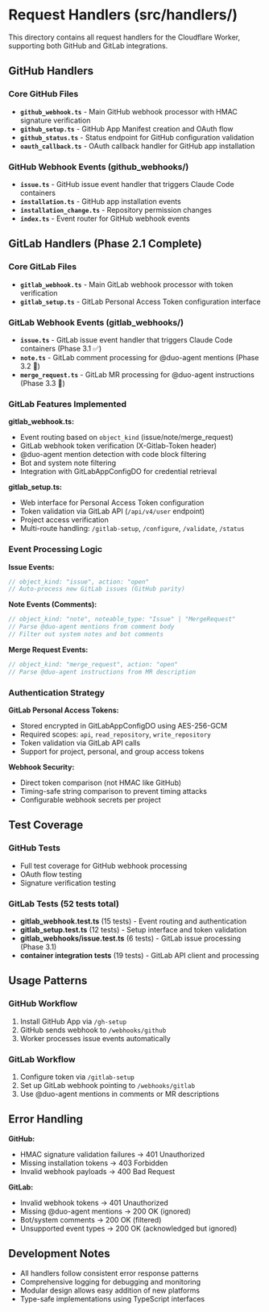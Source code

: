 # Request Handlers (src/handlers/)

This directory contains all request handlers for the Cloudflare Worker, supporting both GitHub and GitLab integrations.

## GitHub Handlers

### Core GitHub Files
- **`github_webhook.ts`** - Main GitHub webhook processor with HMAC signature verification
- **`github_setup.ts`** - GitHub App Manifest creation and OAuth flow
- **`github_status.ts`** - Status endpoint for GitHub configuration validation
- **`oauth_callback.ts`** - OAuth callback handler for GitHub app installation

### GitHub Webhook Events (github_webhooks/)
- **`issue.ts`** - GitHub issue event handler that triggers Claude Code containers
- **`installation.ts`** - GitHub app installation events
- **`installation_change.ts`** - Repository permission changes
- **`index.ts`** - Event router for GitHub webhook events

## GitLab Handlers (Phase 2.1 Complete)

### Core GitLab Files
- **`gitlab_webhook.ts`** - Main GitLab webhook processor with token verification
- **`gitlab_setup.ts`** - GitLab Personal Access Token configuration interface

### GitLab Webhook Events (gitlab_webhooks/)
- **`issue.ts`** - GitLab issue event handler that triggers Claude Code containers (Phase 3.1 ✅)
- **`note.ts`** - GitLab comment processing for @duo-agent mentions (Phase 3.2 🔄)
- **`merge_request.ts`** - GitLab MR processing for @duo-agent instructions (Phase 3.3 🔄)

### GitLab Features Implemented

**gitlab_webhook.ts:**
- Event routing based on `object_kind` (issue/note/merge_request)
- GitLab webhook token verification (X-Gitlab-Token header)
- @duo-agent mention detection with code block filtering
- Bot and system note filtering
- Integration with GitLabAppConfigDO for credential retrieval

**gitlab_setup.ts:**
- Web interface for Personal Access Token configuration
- Token validation via GitLab API (`/api/v4/user` endpoint)
- Project access verification
- Multi-route handling: `/gitlab-setup`, `/configure`, `/validate`, `/status`

### Event Processing Logic

**Issue Events:**
```typescript
// object_kind: "issue", action: "open"
// Auto-process new GitLab issues (GitHub parity)
```

**Note Events (Comments):**
```typescript
// object_kind: "note", noteable_type: "Issue" | "MergeRequest"
// Parse @duo-agent mentions from comment body
// Filter out system notes and bot comments
```

**Merge Request Events:**
```typescript
// object_kind: "merge_request", action: "open"
// Parse @duo-agent instructions from MR description
```

### Authentication Strategy

**GitLab Personal Access Tokens:**
- Stored encrypted in GitLabAppConfigDO using AES-256-GCM
- Required scopes: `api`, `read_repository`, `write_repository`
- Token validation via GitLab API calls
- Support for project, personal, and group access tokens

**Webhook Security:**
- Direct token comparison (not HMAC like GitHub)
- Timing-safe string comparison to prevent timing attacks
- Configurable webhook secrets per project

## Test Coverage

### GitHub Tests
- Full test coverage for GitHub webhook processing
- OAuth flow testing
- Signature verification testing

### GitLab Tests (52 tests total)
- **gitlab_webhook.test.ts** (15 tests) - Event routing and authentication
- **gitlab_setup.test.ts** (12 tests) - Setup interface and token validation
- **gitlab_webhooks/issue.test.ts** (6 tests) - GitLab issue processing (Phase 3.1)
- **container integration tests** (19 tests) - GitLab API client and processing

## Usage Patterns

### GitHub Workflow
1. Install GitHub App via `/gh-setup`
2. GitHub sends webhook to `/webhooks/github`
3. Worker processes issue events automatically

### GitLab Workflow
1. Configure token via `/gitlab-setup`
2. Set up GitLab webhook pointing to `/webhooks/gitlab`
3. Use @duo-agent mentions in comments or MR descriptions

## Error Handling

**GitHub:**
- HMAC signature validation failures → 401 Unauthorized
- Missing installation tokens → 403 Forbidden
- Invalid webhook payloads → 400 Bad Request

**GitLab:**
- Invalid webhook tokens → 401 Unauthorized
- Missing @duo-agent mentions → 200 OK (ignored)
- Bot/system comments → 200 OK (filtered)
- Unsupported event types → 200 OK (acknowledged but ignored)

## Development Notes

- All handlers follow consistent error response patterns
- Comprehensive logging for debugging and monitoring
- Modular design allows easy addition of new platforms
- Type-safe implementations using TypeScript interfaces
